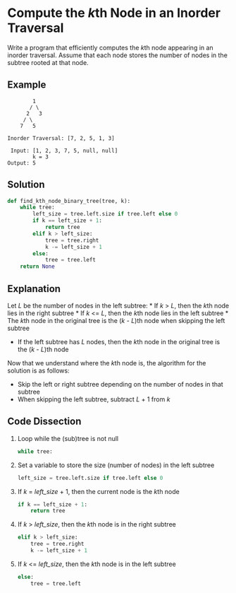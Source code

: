 # Compute the *k*th Node in an Inorder Traversal
Write a program that efficiently computes the *k*th node appearing in an inorder traversal. Assume that each node stores the number of nodes in the subtree rooted at that node.

## Example
```
        1
       / \
      2   3
     / \
    7   5

Inorder Traversal: [7, 2, 5, 1, 3]

 Input: [1, 2, 3, 7, 5, null, null]
        k = 3
Output: 5
```

## Solution
```python
def find_kth_node_binary_tree(tree, k):
    while tree:
        left_size = tree.left.size if tree.left else 0
        if k == left_size + 1:
            return tree
        elif k > left_size:
            tree = tree.right
            k -= left_size + 1
        else:
            tree = tree.left
    return None
```

## Explanation
Let _L_ be the number of nodes in the left subtree:
    * If _k_ > _L_, then the *k*th node lies in the right subtree
    * If _k_ <= _L_, then the *k*th node lies in the left subtree
    * The *k*th node in the original tree is the (_k_ - _L_)th node when skipping the left subtree
* If the left subtree has _L_ nodes, then the *k*th node in the original tree is the (_k_ - _L_)th node

Now that we understand where the *k*th node is, the algorithm for the solution is as follows:
* Skip the left or right subtree depending on the number of nodes in that subtree
* When skipping the left subtree, subtract _L_ + 1 from _k_

## Code Dissection
1. Loop while the (sub)tree is not null
    ```python
    while tree:
    ```
2. Set a variable to store the size (number of nodes) in the left subtree
    ```python
    left_size = tree.left.size if tree.left else 0
    ```
3. If _k_ = *left_size* + 1, then the current node is the *k*th node
    ```python
    if k == left_size + 1:
        return tree
    ```
4. If _k_ > *left_size*, then the *k*th node is in the right subtree
    ```python
    elif k > left_size:
        tree = tree.right
        k -= left_size + 1
    ```
5. If _k_ <= *left_size*, then the *k*th node is in the left subtree
    ```python
    else:
        tree = tree.left
    ```
